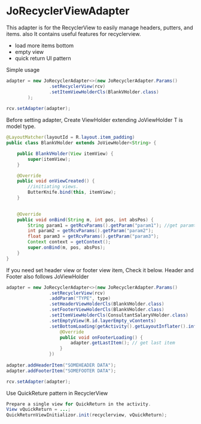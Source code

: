 JoRecyclerViewAdapter
============

This adapter is for the RecyclerView to easily manage headers, putters, and items.
also It contains useful features for recyclerview.
- load more items bottom
- empty view
- quick return UI pattern

Simple usage
```java
adapter = new JoRecyclerAdapter<>(new JoRecyclerAdapter.Params()
                .setRecyclerView(rcv)
                .setItemViewHolderCls(BlankVHolder.class)
        );
        
rcv.setAdapter(adapter);
```

Before setting adapter, Create ViewHolder extending JoViewHolder<T>
T is model type.

```java
@LayoutMatcher(layoutId = R.layout.item_padding)
public class BlankVHolder extends JoViewHolder<String> {

    public BlankVHolder(View itemView) {
        super(itemView);
    }

    @Override
    public void onViewCreated() {
        //initiating views.
        ButterKnife.bind(this, itemView);
    }

    
    @Override
    public void onBind(String m, int pos, int absPos) {
        String param1 = getRcvParams().getParam("param1"); //get paramter
        int param2 = getRcvParams().getParam("param2");
        float param3 = getRcvParams().getParam("param3");
        Context context = getContext();
        super.onBind(m, pos, absPos);
    }
}

```

If you need set header view or footer view item, Check it below.
Header and Footer also follows JoViewHolder 
```java
adapter = new JoRecyclerAdapter<>(new JoRecyclerAdapter.Params()
                .setRecyclerView(rcv)
                .addParam("TYPE", type)
                .setHeaderViewHolderCls(BlankVHolder.class)
                .setFooterViewHolderCls(BlankVHolder.class)
                .setItemViewHolderCls(ConsultantSalaryVHolder.class)
                .setEmptyView(R.id.layerEmpty_vContents)
                .setBottomLoading(getActivity().getLayoutInflater().inflate(R.layout.layer_footer_loading, null), new FooterLoadingListener() {
                    @Override
                    public void onFooterLoading() {
                        adapter.getLastItem(); // get last item
                    }
                })
                
adapter.addHeaderItem("SOMEHEADER DATA");
adapter.addFooterItem("SOMEFOOTER DATA");

rcv.setAdapter(adapter);
```

Use QuickReture pattern in RecyclerView
```java
Prepare a single view for QuickReturn in the activity.
View vQuickReturn = ...;
QuickReturnViewInitializor.init(recyclerview, vQuickReturn);
```


